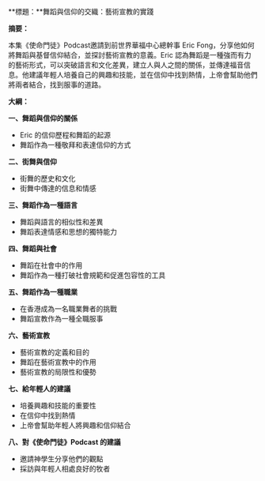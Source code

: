 **標題：**舞蹈與信仰的交織：藝術宣教的實踐

**摘要：**

本集《使命門徒》Podcast邀請到前世界華福中心總幹事 Eric Fong，分享他如何將舞蹈與基督信仰結合，並探討藝術宣教的意義。Eric 認為舞蹈是一種強而有力的藝術形式，可以突破語言和文化差異，建立人與人之間的關係，並傳達福音信息。他建議年輕人培養自己的興趣和技能，並在信仰中找到熱情，上帝會幫助他們將兩者結合，找到服事的道路。

**大綱：**

**一、舞蹈與信仰的關係**
* Eric 的信仰歷程和舞蹈的起源
* 舞蹈作為一種敬拜和表達信仰的方式

**二、街舞與信仰**
* 街舞的歷史和文化
* 街舞中傳達的信息和情感

**三、舞蹈作為一種語言**
* 舞蹈與語言的相似性和差異
* 舞蹈表達情感和思想的獨特能力

**四、舞蹈與社會**
* 舞蹈在社會中的作用
* 舞蹈作為一種打破社會規範和促進包容性的工具

**五、舞蹈作為一種職業**
* 在香港成為一名職業舞者的挑戰
* 舞蹈宣教作為一種全職服事

**六、藝術宣教**
* 藝術宣教的定義和目的
* 舞蹈在藝術宣教中的作用
* 藝術宣教的局限性和優勢

**七、給年輕人的建議**
* 培養興趣和技能的重要性
* 在信仰中找到熱情
* 上帝會幫助年輕人將興趣和信仰結合

**八、對《使命門徒》Podcast 的建議**
* 邀請神學生分享他們的觀點
* 採訪與年輕人相處良好的牧者